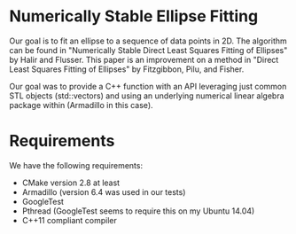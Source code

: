 # Numerically Stable Ellipse Fitting
Our goal is to fit an ellipse to a sequence of data points in 2D. The algorithm can be found in "Numerically Stable Direct Least Squares Fitting of Ellipses" by Halir and Flusser. This paper is an improvement on a method in "Direct Least Squares Fitting of Ellipses" by Fitzgibbon, Pilu, and Fisher.

Our goal was to provide a C++ function with an API leveraging just common STL objects (std::vectors) and using an underlying numerical linear algebra package within (Armadillo in this case).
# Requirements
We have the following requirements:
* CMake version 2.8 at least
* Armadillo (version 6.4 was used in our tests)
* GoogleTest 
* Pthread (GoogleTest seems to require this on my Ubuntu 14.04)
* C++11 compliant compiler
